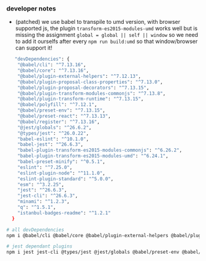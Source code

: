 ### developer notes
- (patched) we use babel to transpile to umd version, with browser supported js, the plugin `transform-es2015-modules-umd` works well but is missing the assignment `global = global || self || window` so we need to add it ourselfs after every `npm run build:umd` so that window/browser can support it!

```sh
   "devDependencies": {
    "@babel/cli": "^7.13.16",
    "@babel/core": "^7.13.16",
    "@babel/plugin-external-helpers": "^7.12.13",
    "@babel/plugin-proposal-class-properties": "^7.13.0",
    "@babel/plugin-proposal-decorators": "^7.13.15",
    "@babel/plugin-transform-modules-commonjs": "^7.13.8",
    "@babel/plugin-transform-runtime": "^7.13.15",
    "@babel/polyfill": "^7.12.1",
    "@babel/preset-env": "^7.13.15",
    "@babel/preset-react": "^7.13.13",
    "@babel/register": "^7.13.16",
    "@jest/globals": "^26.6.2",
    "@types/jest": "^26.0.22",
    "babel-eslint": "^10.1.0",
    "babel-jest": "^26.6.3",
    "babel-plugin-transform-es2015-modules-commonjs": "^6.26.2",
    "babel-plugin-transform-es2015-modules-umd": "^6.24.1",
    "babel-preset-minify": "^0.5.1",
    "eslint": "^7.25.0",
    "eslint-plugin-node": "^11.1.0",
    "eslint-plugin-standard": "^5.0.0",
    "esm": "^3.2.25",
    "jest": "^26.6.3",
    "jest-cli": "^26.6.3",
    "minami": "^1.2.3",
    "q": "^1.5.1",
    "istanbul-badges-readme": "^1.2.1"
  }
```

```sh
# all devDependencies
npm i @babel/cli @babel/core @babel/plugin-external-helpers @babel/plugin-proposal-decorators @babel/plugin-transform-modules-commonjs @babel/plugin-transform-runtime @babel/plugin-transform-runtime @babel/preset-env @babel/preset-react babel-eslint babel-plugin-transform-es2015-modules-commonjs babel-plugin-transform-es2015-modules-umd babel-preset-minify eslint eslint-plugin-node eslint-plugin-standard esm @babel/plugin-proposal-class-properties minami --save-dev
```

```sh
# jest dependant plugins
npm i jest jest-cli @types/jest @jest/globals @babel/preset-env @babel/polyfill @babel/register babel-jest assert
```